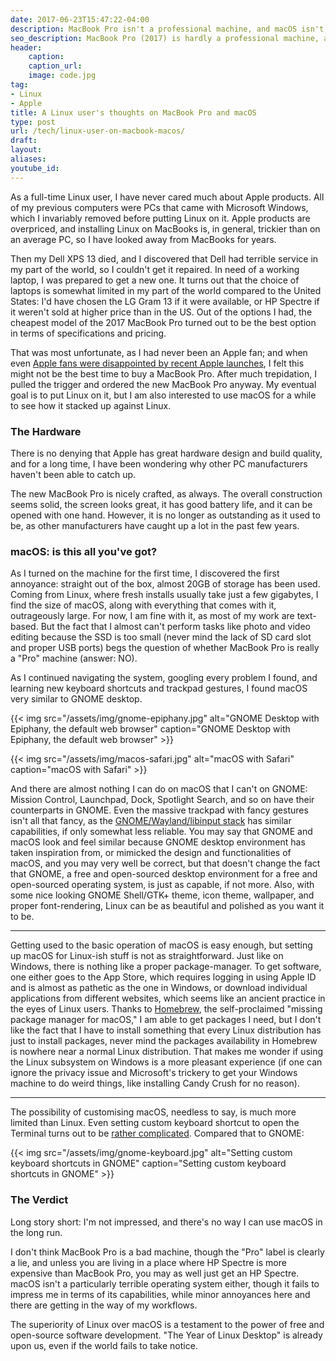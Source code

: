 ```yaml
---
date: 2017-06-23T15:47:22-04:00
description: MacBook Pro isn't a professional machine, and macOS isn't impressive
seo_description: MacBook Pro (2017) is hardly a professional machine, and macOS is not impressive at all from the perspective of a long-time Linux user
header:
    caption:
    caption_url:
    image: code.jpg
tag:
- Linux
- Apple
title: A Linux user's thoughts on MacBook Pro and macOS
type: post
url: /tech/linux-user-on-macbook-macos/
draft:
layout:
aliases:
youtube_id:
---
```

As a full-time Linux user, I have never cared much about Apple products. All of my previous computers were PCs that came with Microsoft Windows, which I invariably removed before putting Linux on it. Apple products are overpriced, and installing Linux on MacBooks is, in general, trickier than on an average PC, so I have looked away from MacBooks for years.

Then my Dell XPS 13 died, and I discovered that Dell had terrible service in my part of the world, so I couldn't get it repaired. In need of a working laptop, I was prepared to get a new one. It turns out that the choice of laptops is somewhat limited in my part of the world compared to the United States: I'd have chosen the LG Gram 13 if it were available, or HP Spectre if it weren't sold at higher price than in the US. Out of the options I had, the cheapest model of the 2017 MacBook Pro turned out to be the best option in terms of specifications and pricing.

That was most unfortunate, as I had never been an Apple fan; and when even [Apple fans were disappointed by recent Apple launches](https://char.gd/blog/2017/why-i-left-mac-for-windows-apple-has-given-up), I felt this might not be the best time to buy a MacBook Pro. After much trepidation, I pulled the trigger and ordered the new MacBook Pro anyway. My eventual goal is to put Linux on it, but I am also interested to use macOS for a while to see how it stacked up against Linux.

### The Hardware

There is no denying that Apple has great hardware design and build quality, and for a long time, I have been wondering why other PC manufacturers haven't been able to catch up.

The new MacBook Pro is nicely crafted, as always. The overall construction seems solid, the screen looks great, it has good battery life, and it can be opened with one hand. However, it is no longer as outstanding as it used to be, as other manufacturers have caught up a lot in the past few years.

### macOS: is this all you've got?

As I turned on the machine for the first time, I discovered the first annoyance: straight out of the box, almost 20GB of storage has been used. Coming from Linux, where fresh installs usually take just a few gigabytes, I find the size of macOS, along with everything that comes with it, outrageously large. For now, I am fine with it, as most of my work are text-based. But the fact that I almost can't perform tasks like photo and video editing because the SSD is too small (never mind the lack of SD card slot and proper USB ports) begs the question of whether MacBook Pro is really a "Pro" machine (answer: NO).

As I continued navigating the system, googling every problem I found, and learning new keyboard shortcuts and trackpad gestures, I found macOS very similar to GNOME desktop.

{{< img src="/assets/img/gnome-epiphany.jpg" alt="GNOME Desktop with Epiphany, the default web browser" caption="GNOME Desktop with Epiphany, the default web browser" >}}

{{< img src="/assets/img/macos-safari.jpg" alt="macOS with Safari" caption="macOS with Safari" >}}


And there are almost nothing I can do on macOS that I can't on GNOME: Mission Control, Launchpad, Dock, Spotlight Search, and so on have their counterparts in GNOME. Even the massive trackpad with fancy gestures isn't all that fancy, as the [GNOME/Wayland/libinput stack](https://wiki.gnome.org/Design/OS/Gestures) has similar capabilities, if only somewhat less reliable. You may say that GNOME and macOS look and feel similar because GNOME desktop environment has taken inspiration from, or mimicked the design and functionalities of macOS, and you may very well be correct, but that doesn't change the fact that GNOME, a free and open-sourced desktop environment for a free and open-sourced operating system, is just as capable, if not more. Also, with some nice looking GNOME Shell/GTK+ theme, icon theme, wallpaper, and proper font-rendering, Linux can be as beautiful and polished as you want it to be.

***

Getting used to the basic operation of macOS is easy enough, but setting up macOS for Linux-ish stuff is not as straightforward. Just like on Windows, there is nothing like a proper package-manager. To get software, one either goes to the App Store, which requires logging in using Apple ID and is almost as pathetic as the one in Windows, or download individual applications from different websites, which seems like an ancient practice in the eyes of Linux users. Thanks to [Homebrew](https://brew.sh/), the self-proclaimed "missing package manager for macOS," I am able to get packages I need, but I don't like the fact that I have to install something that every Linux distribution has just to install packages, never mind the packages availability in Homebrew is nowhere near a normal Linux distribution. That makes me wonder if using the Linux subsystem on Windows is a more pleasant experience (if one can ignore the privacy issue and Microsoft's trickery to get your Windows machine to do weird things, like installing Candy Crush for no reason).

***

The possibility of customising macOS, needless to say, is much more limited than Linux. Even setting custom keyboard shortcut to open the Terminal turns out to be [rather complicated](https://apple.stackexchange.com/questions/20010/can-i-create-a-shortcut-to-open-a-specific-application-on-os-x). Compared that to GNOME:

{{< img src="/assets/img/gnome-keyboard.jpg" alt="Setting custom keyboard shortcuts in GNOME" caption="Setting custom keyboard shortcuts in GNOME" >}}

### The Verdict

Long story short: I'm not impressed, and there's no way I can use macOS in the long run.

I don't think MacBook Pro is a bad machine, though the "Pro" label is clearly a lie, and unless you are living in a place where HP Spectre is more expensive than MacBook Pro, you may as well just get an HP Spectre. macOS isn't a particularly terrible operating system either, though it fails to impress me in terms of its capabilities, while minor annoyances here and there are getting in the way of my workflows.

The superiority of Linux over macOS is a testament to the power of free and open-source software development. "The Year of Linux Desktop" is already upon us, even if the world fails to take notice.
